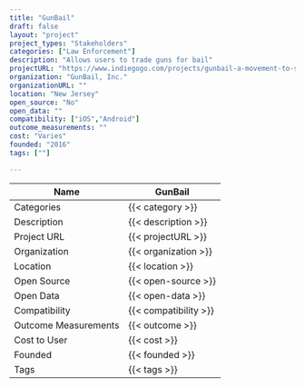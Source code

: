 ```yaml
---
title: "GunBail"
draft: false
layout: "project"
project_types: "Stakeholders"
categories: ["Law Enforcement"]
description: "Allows users to trade guns for bail"
projectURL: "https://www.indiegogo.com/projects/gunbail-a-movement-to-stop-the-tears#/"
organization: "GunBail, Inc."
organizationURL: ""
location: "New Jersey"
open_source: "No"
open_data: ""
compatibility: ["iOS","Android"]
outcome_measurements: ""
cost: "Varies"
founded: "2016"
tags: [""]

---
```



Name                    |  GunBail    
------------------------|----
Categories              | {{< category >}} 
Description             | {{< description >}} 
Project URL             | {{< projectURL >}} 
Organization            | {{< organization >}} 
Location                | {{< location >}} 
Open Source             | {{< open-source >}} 
Open Data               | {{< open-data >}} 
Compatibility           | {{< compatibility >}} 
Outcome Measurements    | {{< outcome >}} 
Cost to User            | {{< cost >}} 
Founded                 | {{< founded >}} 
Tags                    | {{< tags >}} 

